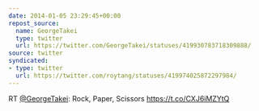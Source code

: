 ```yaml
---
date: 2014-01-05 23:29:45+00:00
repost_source:
  name: GeorgeTakei
  type: twitter
  url: https://twitter.com/GeorgeTakei/statuses/419930783718309888/
source: twitter
syndicated:
- type: twitter
  url: https://twitter.com/roytang/statuses/419974025872297984/
---
```


RT [@GeorgeTakei](https://twitter.com/GeorgeTakei/): Rock, Paper, Scissors https://t.co/CXJ6iMZYtQ